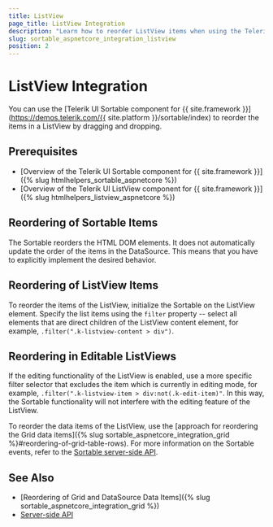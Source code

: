```yaml
---
title: ListView
page_title: ListView Integration
description: "Learn how to reorder ListView items when using the Telerik UI Sortable component for {{ site.framework }}."
slug: sortable_aspnetcore_integration_listview
position: 2
---
```


# ListView Integration

You can use the [Telerik UI Sortable component for {{ site.framework }}](https://demos.telerik.com/{{ site.platform }}/sortable/index) to reorder the items in a ListView by dragging and dropping.

## Prerequisites

* [Overview of the Telerik UI Sortable component for {{ site.framework }}]({% slug htmlhelpers_sortable_aspnetcore %})
* [Overview of the Telerik UI ListView component for {{ site.framework }}]({% slug htmlhelpers_listview_aspnetcore %})

## Reordering of Sortable Items

The Sortable reorders the HTML DOM elements. It does not automatically update the order of the items in the DataSource. This means that you have to explicitly implement the desired behavior.

## Reordering of ListView Items

To reorder the items of the ListView, initialize the Sortable on the ListView element. Specify the list items using the `filter` property -- select all elements that are direct children of the ListView content element, for example, `.filter(".k-listview-content > div")`.

## Reordering in Editable ListViews

If the editing functionality of the ListView is enabled, use a more specific filter selector that excludes the item which is currently in editing mode, for example, `.filter(".k-listview-item > div:not(.k-edit-item)"`. In this way, the Sortable functionality will not interfere with the editing feature of the ListView.

To reorder the data items of the ListView, use the [approach for reordering the Grid data items]({% slug sortable_aspnetcore_integration_grid %}#reordering-of-grid-table-rows). For more information on the Sortable events, refer to the [Sortable server-side API](/api/sortable#eventssystemactionkendomvcuifluentsortableeventbuilder).

## See Also

* [Reordering of Grid and DataSource Data Items]({% slug sortable_aspnetcore_integration_grid %})
* [Server-side API](/api/sortable)
